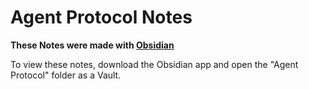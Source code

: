 # Agent Protocol Notes

**These Notes were made with [Obsidian](https://obsidian.md/)**

To view these notes, download the Obsidian app and open the "Agent Protocol" folder as a Vault.
